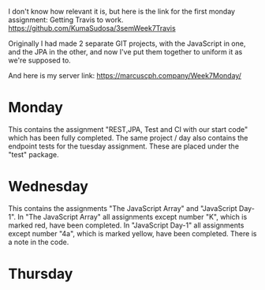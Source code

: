I don't know how relevant it is, but here is the link for the first monday assignment: Getting Travis to work.
https://github.com/KumaSudosa/3semWeek7Travis

Originally I had made 2 separate GIT projects, with the JavaScript in one, and the JPA in the other, and now I've put them together to uniform it as we're supposed to.

And here is my server link: https://marcuscph.company/Week7Monday/

# Monday
This contains the assignment "REST,JPA, Test and CI with our start code" which has been fully completed.
The same project / day also contains the endpoint tests for the tuesday assignment. 
These are placed under the "test" package.

# Wednesday
This contains the assignments "The JavaScript Array" and "JavaScript Day-1".
In "The JavaScript Array" all assignments except number "K", which is marked red, have been completed.
In "JavaScript Day-1" all assignments except number "4a", which is marked yellow, have been completed. There is a note in the code.

# Thursday 
